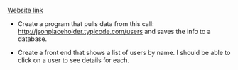 [Website link][domain]

[domain]: https://murmuring-fortress-5729.herokuapp.com/

* Create a program that pulls data from this call: http://jsonplaceholder.typicode.com/users and saves the info to a database.

* Create a front end that shows a list of users by name. I should be able to click on a user to see details for each.
